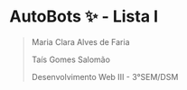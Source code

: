 # AutoBots ✨ - Lista I

> Maria Clara Alves de Faria 
>
> Taís Gomes Salomão 
>
> Desenvolvimento Web III - 3°SEM/DSM

